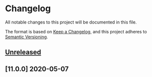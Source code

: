 # Changelog

All notable changes to this project will be documented in this file.

The format is based on [Keep a Changelog](https://keepachangelog.com/en/1.0.0/),
and this project adheres to [Semantic Versioning](https://semver.org/spec/v2.0.0.html).



## [Unreleased]

## [11.0.0] 2020-05-07



[Unreleased]: https://github.com/kopiczko/test-gh-workflows/tree/master
